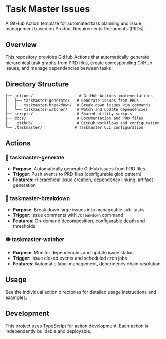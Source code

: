 # Task Master Issues

A GitHub Action template for automated task planning and issue management based on Product Requirements Documents (PRDs).

## Overview

This repository provides GitHub Actions that automatically generate hierarchical task graphs from PRD files, create corresponding GitHub issues, and manage dependencies between tasks.

## Directory Structure

```
├── actions/                    # GitHub Actions implementations
│   ├── taskmaster-generate/   # Generate issues from PRDs
│   ├── taskmaster-breakdown/  # Break down issues via commands
│   └── taskmaster-watcher/    # Watch and update dependencies
├── scripts/                   # Shared utility scripts
├── docs/                      # Documentation and PRD files
├── .github/                   # GitHub workflows and configuration
└── .taskmaster/              # Taskmaster CLI configuration
```

## Actions

### 🚀 taskmaster-generate
- **Purpose**: Automatically generate GitHub issues from PRD files
- **Trigger**: Push events to PRD files (configurable glob pattern)
- **Features**: Hierarchical issue creation, dependency linking, artifact generation

### 🔄 taskmaster-breakdown  
- **Purpose**: Break down large issues into manageable sub-tasks
- **Trigger**: Issue comments with `/breakdown` command
- **Features**: On-demand decomposition, configurable depth and thresholds

### 👁️ taskmaster-watcher
- **Purpose**: Monitor dependencies and update issue status
- **Trigger**: Issue closed events and scheduled cron jobs
- **Features**: Automatic label management, dependency chain resolution

## Usage

See the individual action directories for detailed usage instructions and examples.

## Development

This project uses TypeScript for action development. Each action is independently buildable and deployable.